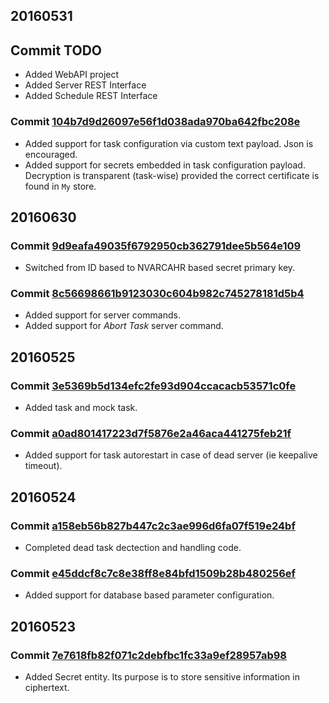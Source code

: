 ## 20160531

## Commit TODO

* Added WebAPI project
* Added Server REST Interface
* Added Schedule REST Interface

### Commit [104b7d9d26097e56f1d038ada970ba642fbc208e](104b7d9d26097e56f1d038ada970ba642fbc208e)

* Added support for task configuration via custom text payload. Json is encouraged.
* Added support for secrets embedded in task configuration payload. Decryption is transparent (task-wise) provided the correct certificate is found in ```My``` store.

## 20160630

### Commit [9d9eafa49035f6792950cb362791dee5b564e109](9d9eafa49035f6792950cb362791dee5b564e109)

* Switched from ID based to NVARCAHR based secret primary key.

### Commit [8c56698661b9123030c604b982c745278181d5b4](8c56698661b9123030c604b982c745278181d5b4)

* Added support for server commands.
* Added support for *Abort Task* server command.

## 20160525

### Commit [3e5369b5d134efc2fe93d904ccacacb53571c0fe](3e5369b5d134efc2fe93d904ccacacb53571c0fe)

* Added task and mock task.

### Commit [a0ad801417223d7f5876e2a46aca441275feb21f](a0ad801417223d7f5876e2a46aca441275feb21f)

* Added support for task autorestart in case of dead server (ie keepalive timeout).

## 20160524

### Commit [a158eb56b827b447c2c3ae996d6fa07f519e24bf](a158eb56b827b447c2c3ae996d6fa07f519e24bf)

* Completed dead task dectection and handling code.

### Commit [e45ddcf8c7c8e38ff8e84bfd1509b28b480256ef](e45ddcf8c7c8e38ff8e84bfd1509b28b480256ef)

* Added support for database based parameter configuration.

## 20160523

### Commit [7e7618fb82f071c2debfbc1fc33a9ef28957ab98](7e7618fb82f071c2debfbc1fc33a9ef28957ab98)

* Added Secret entity. Its purpose is to store sensitive information in ciphertext.
